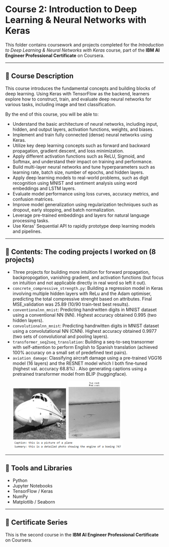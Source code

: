 # Course 2: Introduction to Deep Learning & Neural Networks with Keras

This folder contains coursework and projects completed for the *Introduction to Deep Learning & Neural Networks with Keras* course, part of the **IBM AI Engineer Professional Certificate** on Coursera.

---

## 🧠 Course Description  
This course introduces the fundamental concepts and building blocks of deep learning. Using Keras with TensorFlow as the backend, learners explore how to construct, train, and evaluate deep neural networks for various tasks, including image and text classification.

By the end of this course, you will be able to:

- Understand the basic architecture of neural networks, including input, hidden, and output layers, activation functions, weights, and biases.
- Implement and train fully connected (dense) neural networks using Keras.
- Utilize key deep learning concepts such as forward and backward propagation, gradient descent, and loss minimization.
- Apply different activation functions such as ReLU, Sigmoid, and Softmax, and understand their impact on training and performance.
- Build multi-layer neural networks and tune hyperparameters such as learning rate, batch size, number of epochs, and hidden layers.
- Apply deep learning models to real-world problems, such as digit recognition using MNIST and sentiment analysis using word embeddings and LSTM layers.
- Evaluate model performance using loss curves, accuracy metrics, and confusion matrices.
- Improve model generalization using regularization techniques such as dropout, early stopping, and batch normalization.
- Leverage pre-trained embeddings and layers for natural language processing tasks.
- Use Keras' Sequential API to rapidly prototype deep learning models and pipelines.

---

## 📂 Contents: The coding projects I worked on (8 projects)
- Three projects for building more intuïtion for forward propagation, backpropogation, vanishing gradient, and activation functions (but focus on intuïtion and not applicable directly in real word so left it out).
- `concrete_compressive_strength.py`: Building a regression model in Keras involving multiple hidden layers with ReLu and the Adam optimiser, predicting the total compressive strenght based on attributes. Final MSE_validation was 25.89 (10/90 train-test best results).
- `conventionalnn_mnist`: Predicting handrwitten digits in MNIST dataset using a conventional NN (NN). Highest accuracy obtained 0.995 (two hidden layers).
- `convolutionalnn_mnist`: Predicting handrwitten digits in MNIST dataset using a convolutational NN (CNN). Highest accuracy obtained 0.9977 (two sets of convolutional and pooling layers).
- `transformer_seq2seq_translation`: Building a seq-to-seq transormer with self-attention to perform English to Spanish translation (achieved 100% accuracy on a small set of predefined text pairs). 
- `aviation_damage`: Classifying aircraft damage using a pre-trained VGG16 model (16 layers) and the RESNET model which I both fine-tuned (highest val. accuracy 68.8%) . Also generating captions using a pretrained transformer model from BLIP (huggingface).<p>
  <img src="Images/boeing747.png" alt="Boeing747" width="170"/> <img src="Images/crack.png" alt="Airplane Crack" width="170"/>  <img src="Images/captionandsummary.png" alt="CV understanding" width="350"/>
---

## 🔧 Tools and Libraries

- Python  
- Jupyter Notebooks  
- TensorFlow / Keras  
- NumPy  
- Matplotlib / Seaborn  

---

## 📌 Certificate Series  
This is the second course in the **IBM AI Engineer Professional Certificate** on Coursera.
